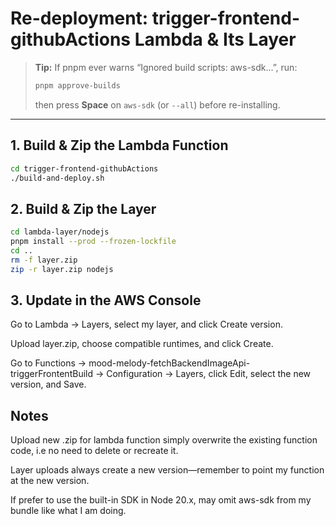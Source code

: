 # Re-deployment: trigger-frontend-githubActions Lambda & Its Layer

> **Tip:** If pnpm ever warns “Ignored build scripts: aws-sdk…”, run:
>
> ```bash
> pnpm approve-builds
> ```
>
> then press **Space** on `aws-sdk` (or `--all`) before re-installing.

---

## 1. Build & Zip the Lambda Function

```bash
cd trigger-frontend-githubActions
./build-and-deploy.sh
```

## 2. Build & Zip the Layer

```bash
cd lambda-layer/nodejs
pnpm install --prod --frozen-lockfile
cd ..
rm -f layer.zip
zip -r layer.zip nodejs
```

## 3. Update in the AWS Console

Go to Lambda → Layers, select my layer, and click Create version.

Upload layer.zip, choose compatible runtimes, and click Create.

Go to Functions → mood-melody-fetchBackendImageApi-triggerFrontentBuild → Configuration → Layers, click Edit, select the new version, and Save.

## Notes

Upload new .zip for lambda function simply overwrite the existing function code, i.e no need to delete or recreate it.

Layer uploads always create a new version—remember to point my function at the new version.

If prefer to use the built-in SDK in Node 20.x, may omit aws-sdk from my bundle like what I am doing.
